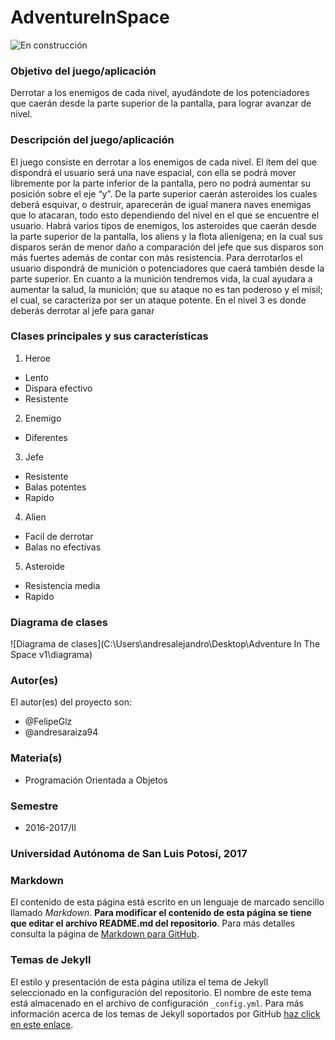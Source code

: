 # AdventureInSpace

![En construcción](https://upload.wikimedia.org/wikipedia/commons/e/ef/En_construccion.jpg)

### Objetivo del juego/aplicación
Derrotar a los enemigos de cada nivel, ayudándote de los potenciadores que caerán desde la parte superior de la pantalla, para lograr avanzar de nivel. 

### Descripción del juego/aplicación
El juego consiste en derrotar a los enemigos de cada nivel. El ítem del que dispondrá el usuario será una nave espacial, con ella se podrá mover libremente por la parte inferior de la pantalla, pero no podrá aumentar su posición sobre el eje “y”. De la parte superior caerán asteroides los cuales deberá esquivar, o destruir, aparecerán de igual manera naves enemigas que lo atacaran, todo esto dependiendo del nivel en el que se encuentre el usuario.
Habrá varios tipos de enemigos, los asteroides que caerán desde la parte superior de la pantalla, los aliens y la flota alienígena; en la cual sus disparos serán de menor daño a comparación del jefe que sus disparos son más fuertes además de contar con más resistencia.
Para derrotarlos el usuario dispondrá de munición o potenciadores que caerá también desde la parte superior. 
En cuanto a la munición tendremos vida, la cual ayudara a aumentar la salud, la munición; que su ataque no es tan poderoso y el misil; el cual, se caracteriza por ser un ataque potente.
En el nivel 3 es  donde deberás derrotar al jefe para ganar


### Clases principales y sus características
1. Heroe
* Lento
* Dispara efectivo
* Resistente

2. Enemigo
* Diferentes

3. Jefe
* Resistente
* Balas potentes
* Rapido

4. Alien
* Facil de derrotar
* Balas no efectivas

5. Asteroide
* Resistencia media
* Rapido

### Diagrama de clases
![Diagrama de clases](C:\Users\andresalejandro\Desktop\Adventure In The Space v1\diagrama)

### Autor(es)
El autor(es) del proyecto son:
- @FelipeGlz
- @andresaraiza94

### Materia(s)
- Programación Orientada a Objetos

### Semestre
- 2016-2017/II

### Universidad Autónoma de San Luis Potosí, 2017

### Markdown
El contenido de esta página está escrito en un lenguaje de marcado sencillo llamado _Markdown_. **Para modificar el contenido de esta página se tiene que editar el archivo README.md del repositorio**. Para más detalles consulta la página de [Markdown para GitHub](https://guides.github.com/features/mastering-markdown/).

### Temas de Jekyll
El estilo y presentación de esta página utiliza el tema de Jekyll seleccionado en la configuración del repositorio. El nombre de este tema está almacenado en el archivo de configuración `_config.yml`. Para más información acerca de los temas de Jekyll soportados por GitHub [haz click en este enlace](https://pages.github.com/themes/).
